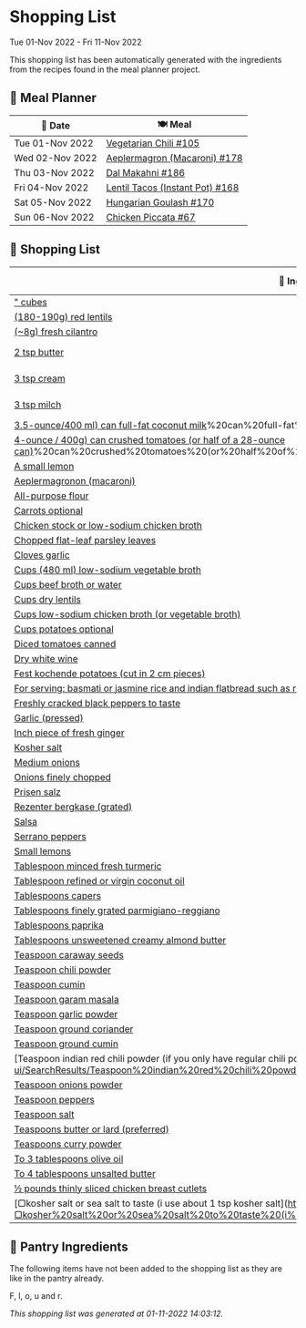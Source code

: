 # Shopping List

Tue 01-Nov 2022 - Fri 11-Nov 2022

This shopping list has been automatically generated with the ingredients from the recipes found in the meal planner project.

## 📅 Meal Planner

|📅 Date| 🍽️ Meal|
|----|----|
|Tue 01-Nov 2022|[Vegetarian Chili #105](https://github.com/bryanbr23/Recipes/issues/105)|
|Wed 02-Nov 2022|[Aeplermagron (Macaroni) #178](https://github.com/bryanbr23/Recipes/issues/178)|
|Thu 03-Nov 2022|[Dal Makahni #186](https://github.com/bryanbr23/Recipes/issues/186)|
|Fri 04-Nov 2022|[Lentil Tacos (Instant Pot) #168](https://github.com/bryanbr23/Recipes/issues/168)|
|Sat 05-Nov 2022|[Hungarian Goulash #170](https://github.com/bryanbr23/Recipes/issues/170)|
|Sun 06-Nov 2022|[Chicken Piccata #67](https://github.com/bryanbr23/Recipes/issues/67)|

## 🛒 Shopping List

| 🍌 Ingredient| ⚖️ Measurement|
|----------|-----------|
|[" cubes](https://www.sainsburys.co.uk/gol-ui/SearchResults/"%20cubes)|1|
|[(180-190g) red lentils](https://www.sainsburys.co.uk/gol-ui/SearchResults/(180-190g)%20red%20lentils)|1 cup|
|[(~8g) fresh cilantro](https://www.sainsburys.co.uk/gol-ui/SearchResults/(~8g)%20fresh%20cilantro)|1/2 cup|
|[2 tsp butter](https://www.sainsburys.co.uk/gol-ui/SearchResults/2%20tsp%20butter)|2 TSP Butter tsp|
|[3 tsp cream](https://www.sainsburys.co.uk/gol-ui/SearchResults/3%20tsp%20cream)|3 TSP Cream tsp|
|[3 tsp milch](https://www.sainsburys.co.uk/gol-ui/SearchResults/3%20tsp%20milch)|3 TSP Milch tsp|
|[3.5-ounce/400 ml) can full-fat coconut milk](https://www.sainsburys.co.uk/gol-ui/SearchResults/3.5-ounce/400%20ml)%20can%20full-fat%20coconut%20milk)|1|
|[4-ounce / 400g) can crushed tomatoes (or half of a 28-ounce can)](https://www.sainsburys.co.uk/gol-ui/SearchResults/4-ounce%20/%20400g)%20can%20crushed%20tomatoes%20(or%20half%20of%20a%2028-ounce%20can))|1|
|[A small lemon](https://www.sainsburys.co.uk/gol-ui/SearchResults/A%20small%20lemon)|1/2|
|[Aeplermagronon  (macaroni)](https://www.sainsburys.co.uk/gol-ui/SearchResults/Aeplermagronon%20%20(macaroni))|200g|
|[All-purpose flour](https://www.sainsburys.co.uk/gol-ui/SearchResults/All-purpose%20flour)|½ cup|
|[Carrots optional](https://www.sainsburys.co.uk/gol-ui/SearchResults/Carrots%20optional)|1 ½ cup|
|[Chicken stock or low-sodium chicken broth](https://www.sainsburys.co.uk/gol-ui/SearchResults/Chicken%20stock%20or%20low-sodium%20chicken%20broth)|1 cup|
|[Chopped flat-leaf parsley leaves](https://www.sainsburys.co.uk/gol-ui/SearchResults/Chopped%20flat-leaf%20parsley%20leaves)|¼ cup|
|[Cloves garlic](https://www.sainsburys.co.uk/gol-ui/SearchResults/Cloves%20garlic)|4|
|[Cups (480 ml) low-sodium vegetable broth](https://www.sainsburys.co.uk/gol-ui/SearchResults/Cups%20(480%20ml)%20low-sodium%20vegetable%20broth)|2|
|[Cups beef broth or water](https://www.sainsburys.co.uk/gol-ui/SearchResults/Cups%20beef%20broth%20or%20water)|2|
|[Cups dry lentils](https://www.sainsburys.co.uk/gol-ui/SearchResults/Cups%20dry%20lentils)|2|
|[Cups low-sodium chicken broth (or vegetable broth)](https://www.sainsburys.co.uk/gol-ui/SearchResults/Cups%20low-sodium%20chicken%20broth%20(or%20vegetable%20broth))|4|
|[Cups potatoes optional](https://www.sainsburys.co.uk/gol-ui/SearchResults/Cups%20potatoes%20optional)|3|
|[Diced tomatoes canned](https://www.sainsburys.co.uk/gol-ui/SearchResults/Diced%20tomatoes%20canned)|1 cup|
|[Dry white wine](https://www.sainsburys.co.uk/gol-ui/SearchResults/Dry%20white%20wine)|½ cup|
|[Fest kochende potatoes (cut in 2 cm pieces)](https://www.sainsburys.co.uk/gol-ui/SearchResults/Fest%20kochende%20potatoes%20(cut%20in%202%20cm%20pieces))|500g|
|[For serving: basmati or jasmine rice and indian flatbread such as roti](https://www.sainsburys.co.uk/gol-ui/SearchResults/For%20serving:%20basmati%20or%20jasmine%20rice%20and%20indian%20flatbread%20such%20as%20roti)||
|[Freshly cracked black peppers to taste](https://www.sainsburys.co.uk/gol-ui/SearchResults/Freshly%20cracked%20black%20peppers%20to%20taste)||
|[Garlic (pressed)](https://www.sainsburys.co.uk/gol-ui/SearchResults/Garlic%20(pressed))|1|
|[Inch piece of fresh ginger](https://www.sainsburys.co.uk/gol-ui/SearchResults/Inch%20piece%20of%20fresh%20ginger)|2|
|[Kosher salt](https://www.sainsburys.co.uk/gol-ui/SearchResults/Kosher%20salt)||
|[Medium onions](https://www.sainsburys.co.uk/gol-ui/SearchResults/Medium%20onions)|2|
|[Onions finely chopped](https://www.sainsburys.co.uk/gol-ui/SearchResults/Onions%20finely%20chopped)|2|
|[Prisen salz](https://www.sainsburys.co.uk/gol-ui/SearchResults/Prisen%20salz)|2|
|[Rezenter bergkase (grated)](https://www.sainsburys.co.uk/gol-ui/SearchResults/Rezenter%20bergkase%20(grated))|200g|
|[Salsa](https://www.sainsburys.co.uk/gol-ui/SearchResults/Salsa)|1/2 cup|
|[Serrano peppers](https://www.sainsburys.co.uk/gol-ui/SearchResults/Serrano%20peppers)|1-2|
|[Small lemons](https://www.sainsburys.co.uk/gol-ui/SearchResults/Small%20lemons)|2|
|[Tablespoon minced fresh turmeric](https://www.sainsburys.co.uk/gol-ui/SearchResults/Tablespoon%20minced%20fresh%20turmeric)|1|
|[Tablespoon refined or virgin coconut oil](https://www.sainsburys.co.uk/gol-ui/SearchResults/Tablespoon%20refined%20or%20virgin%20coconut%20oil)|1|
|[Tablespoons capers](https://www.sainsburys.co.uk/gol-ui/SearchResults/Tablespoons%20capers)|2|
|[Tablespoons finely grated parmigiano-reggiano](https://www.sainsburys.co.uk/gol-ui/SearchResults/Tablespoons%20finely%20grated%20parmigiano-reggiano)|2|
|[Tablespoons paprika](https://www.sainsburys.co.uk/gol-ui/SearchResults/Tablespoons%20paprika)|2|
|[Tablespoons unsweetened creamy almond butter](https://www.sainsburys.co.uk/gol-ui/SearchResults/Tablespoons%20unsweetened%20creamy%20almond%20butter)|3|
|[Teaspoon caraway seeds](https://www.sainsburys.co.uk/gol-ui/SearchResults/Teaspoon%20caraway%20seeds)|1|
|[Teaspoon chili powder](https://www.sainsburys.co.uk/gol-ui/SearchResults/Teaspoon%20chili%20powder)|1|
|[Teaspoon cumin](https://www.sainsburys.co.uk/gol-ui/SearchResults/Teaspoon%20cumin)|1/2|
|[Teaspoon garam masala](https://www.sainsburys.co.uk/gol-ui/SearchResults/Teaspoon%20garam%20masala)|1|
|[Teaspoon garlic powder](https://www.sainsburys.co.uk/gol-ui/SearchResults/Teaspoon%20garlic%20powder)|1|
|[Teaspoon ground coriander](https://www.sainsburys.co.uk/gol-ui/SearchResults/Teaspoon%20ground%20coriander)|1/2|
|[Teaspoon ground cumin](https://www.sainsburys.co.uk/gol-ui/SearchResults/Teaspoon%20ground%20cumin)|1|
|[Teaspoon indian red chili powder (if you only have regular chili powder](https://www.sainsburys.co.uk/gol-ui/SearchResults/Teaspoon%20indian%20red%20chili%20powder%20(if%20you%20only%20have%20regular%20chili%20powder)|1/2|
|[Teaspoon onions powder](https://www.sainsburys.co.uk/gol-ui/SearchResults/Teaspoon%20onions%20powder)|1|
|[Teaspoon peppers](https://www.sainsburys.co.uk/gol-ui/SearchResults/Teaspoon%20peppers)|¼|
|[Teaspoon salt](https://www.sainsburys.co.uk/gol-ui/SearchResults/Teaspoon%20salt)|1|
|[Teaspoons butter or lard (preferred)](https://www.sainsburys.co.uk/gol-ui/SearchResults/Teaspoons%20butter%20or%20lard%20(preferred))|2|
|[Teaspoons curry powder](https://www.sainsburys.co.uk/gol-ui/SearchResults/Teaspoons%20curry%20powder)|2|
|[To 3 tablespoons olive oil](https://www.sainsburys.co.uk/gol-ui/SearchResults/To%203%20tablespoons%20olive%20oil)|2|
|[To 4 tablespoons unsalted butter](https://www.sainsburys.co.uk/gol-ui/SearchResults/To%204%20tablespoons%20unsalted%20butter)|3|
|[½ pounds thinly sliced chicken breast cutlets](https://www.sainsburys.co.uk/gol-ui/SearchResults/½%20pounds%20thinly%20sliced%20chicken%20breast%20cutlets)|1|
|[▢kosher salt or sea salt to taste (i use about 1 tsp kosher salt](https://www.sainsburys.co.uk/gol-ui/SearchResults/▢kosher%20salt%20or%20sea%20salt%20to%20taste%20(i%20use%20about%201%20tsp%20kosher%20salt)||

## 🏪 Pantry Ingredients

The following items have not been added to the shopping list as they are like in the pantry already.

F, l, o, u and r.


_This shopping list was generated at 01-11-2022 14:03:12._